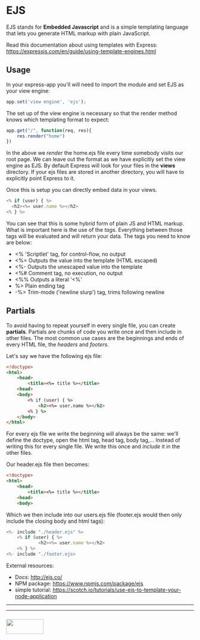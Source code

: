 EJS
===

EJS stands for **Embedded Javascript** and is a simple templating language that lets you generate HTML markup with plain JavaScript. 

Read this documentation about using templates with Express: https://expressjs.com/en/guide/using-template-engines.html

Usage
---

In your express-app you'll will need to import the module and set EJS as your view engine:

```javascript
app.set('view engine', 'ejs');
```

The set up of the view engine is necessary so that the render method knows which templating format to expect:

```javascript
app.get("/", function(req, res){
    res.render("home")
})
```

In the above we _render_ the home.ejs file every time somebody visits our root page. We can leave out the format as we have explicitly set the view engine as EJS. By default Express will look for your files in the **views** directory. If your ejs files are stored in another directory, you will have to explicitly point Express to it.

Once this is setup you can directly embed data in your views.

```javascript
<% if (user) { %>
  <h2><%= user.name %></h2>
<% } %>
```

You can see that this is some hybrid form of plain JS and HTML markup. What is important here is the use of the _tags_. Everything between those tags will be evaluated and will return your data. The tags you need to know are below:

+ <% 'Scriptlet' tag, for control-flow, no output
+ <%= Outputs the value into the template (HTML escaped)
+ <%- Outputs the unescaped value into the template
+ <%# Comment tag, no execution, no output
+ <%% Outputs a literal '<%'
+ %> Plain ending tag
+ -%> Trim-mode ('newline slurp') tag, trims following newline

Partials
----

To avoid having to repeat yourself in every single file, you can create **partials**. Partials are chunks of code you write once and then include in other files. The most common use cases are the beginnings and ends of every HTML file, the _headers_ and _footers_.

Let's say we have the following ejs file:

```html
<!doctype>
<html>
    <head>
        <title><%= title %></title>
    <head>
    <body>
        <% if (user) { %>
            <h2><%= user.name %></h2>
        <% } %>
    </body>
</html>
```

For every ejs file we write the beginning will always be the same: we'll define the doctype, open the html tag, head tag, body tag,... Instead of writing this for every single file. We write this once and _include_ it in the other files.

Our header.ejs file then becomes:

```html
<!doctype>
<html>
    <head>
        <title><%= title %></title>
    <head>
    <body>
```

Which we then include into our users.ejs file (footer.ejs would then only include the closing body and html tags):

```javascript
<%- include "./header.ejs" %>
    <% if (user) { %>
            <h2><%= user.name %></h2>
    <% } %>
<%- include "./footer.ejs>
```

External resources:

+ Docs: http://ejs.co/
+ NPM package: https://www.npmjs.com/package/ejs
+ simple tutorial: https://scotch.io/tutorials/use-ejs-to-template-your-node-application

___
___
### <a href="http://elewa.education/blog" target="_blank"><img src="https://user-images.githubusercontent.com/18554853/34921062-506450ae-f97d-11e7-875f-6feeb26ad72d.png" width="100" height="40"/></a>